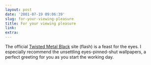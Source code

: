 ```yaml
---
layout: post
date: '2001-07-19 09:06:39'
slug: for-your-viewing-pleasure
title: For your viewing pleasure
link: 
extra: 
---
```


The official [Twisted Metal Black](http://www.scea.com/games/categories/shooter/TMB/home.html) site (flash) is a feast for the eyes. I especially recommend the unsettling eyes-pinned-shut wallpapers, a perfect greeting for you as you start the working day.